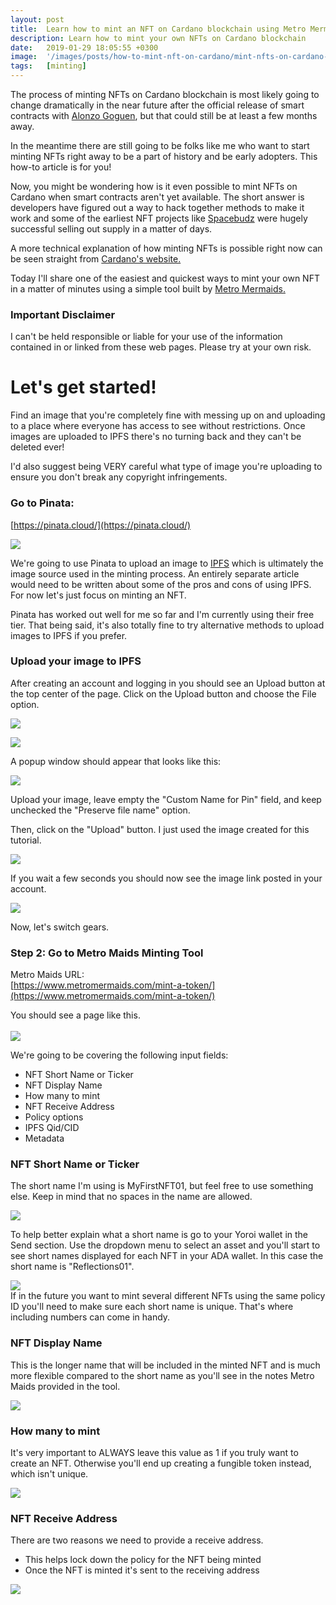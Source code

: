```yaml
---
layout: post
title:  Learn how to mint an NFT on Cardano blockchain using Metro Mermaids
description: Learn how to mint your own NFTs on Cardano blockchain
date:   2019-01-29 18:05:55 +0300
image:  '/images/posts/how-to-mint-nft-on-cardano/mint-nfts-on-cardano-blockchain.png'
tags:   [minting]
---
```

The process of minting NFTs on Cardano blockchain is most likely going to change dramatically in the near future after the official release of smart contracts with [Alonzo Goguen](https://roadmap.cardano.org/en/goguen/), but that could still be at least a few months away. 

In the meantime there are still going to be folks like me who want to start minting NFTs right away to be a part of history and be early adopters. This how-to article is for you! 

Now, you might be wondering how is it even possible to mint NFTs on Cardano when smart contracts aren't yet available. The short answer is developers have figured out a way to hack together methods to make it work and some of the earliest NFT projects like [Spacebudz](https://spacebudz.io) were hugely successful selling out supply in a matter of days.

A more technical explanation of how minting NFTs is possible right now can be seen straight from [Cardano's website.](https://cardano-ledger.readthedocs.io/en/latest/explanations/faq.html#cardano-native-tokens-vs-erc) 

Today I'll share one of the easiest and quickest ways to mint your own NFT in a matter of minutes using a simple tool built by [Metro Mermaids.](https://www.metromermaids.com) 

### Important Disclaimer
I can't be held responsible or liable for your use of the information contained in or linked from these web pages. Please try at your own risk. 

# Let's get started!
Find an image that you're completely fine with messing up on and uploading to a place where everyone has access to see without restrictions. Once images are uploaded to IPFS there's no turning back and they can't be deleted ever!

I'd also suggest being VERY careful what type of image you're uploading to ensure you don't break any copyright infringements.  

### Go to Pinata:
[https://pinata.cloud/](https://pinata.cloud/)  

[![](/images/posts/how-to-mint-nft-on-cardano/pinata_1_5.png)](https://pinata.cloud/)  

We're going to use Pinata to upload an image to [IPFS](https://docs.ipfs.io/concepts/what-is-ipfs/) which is ultimately the image source used in the minting process. An entirely separate article would need to be written about some of the pros and cons of using IPFS. For now let's just focus on minting an NFT.

Pinata has worked out well for me so far and I'm currently using their free tier. That being said, it's also totally fine to try alternative methods to upload images to IPFS if you prefer.  

### Upload your image to IPFS

After creating an account and logging in you should see an Upload button at the top center of the page. Click on the Upload button and choose the File option.  

![](/images/posts/how-to-mint-nft-on-cardano/pinata_2.png) 

![](/images/posts/how-to-mint-nft-on-cardano/pinata_4.png)  

A popup window should appear that looks like this:  

![](/images/posts/how-to-mint-nft-on-cardano/pinata_8.png)  

Upload your image, leave empty the "Custom Name for Pin" field, and keep unchecked the "Preserve file name" option. 

Then, click on the "Upload" button. I just used the image created for this tutorial.

![](/images/posts/how-to-mint-nft-on-cardano/pinata_5.png)  

If you wait a few seconds you should now see the image link posted in your account. 

![](/images/posts/how-to-mint-nft-on-cardano/pinata_6.png)    

Now, let's switch gears.

### Step 2: Go to Metro Maids Minting Tool
Metro Maids URL:  
[https://www.metromermaids.com/mint-a-token/](https://www.metromermaids.com/mint-a-token/)  

You should see a page like this.  
<br/>
![](/images/posts/how-to-mint-nft-on-cardano/metro-maid-minting-tool.png)   

We're going to be covering the following input fields:
- NFT Short Name or Ticker
- NFT Display Name
- How many to mint
- NFT Receive Address
- Policy options
- IPFS Qid/CID
- Metadata

### NFT Short Name or Ticker
The short name I'm using is MyFirstNFT01, but feel free to use something else. Keep in mind that no spaces in the name are allowed.

![](/images/posts/how-to-mint-nft-on-cardano/metro-maid_2.png)  

To help better explain what a short name is go to your Yoroi wallet in the Send section. Use the dropdown menu to select an asset and you'll start to see short names displayed for each NFT in your ADA wallet. In this case the short name is "Reflections01".

![](/images/posts/how-to-mint-nft-on-cardano/yoroi_wallet_1.png)    
If in the future you want to mint several different NFTs using the same policy ID you'll need to make sure each short name is unique. That's where including numbers can come in handy. 

### NFT Display Name
This is the longer name that will be included in the minted NFT and is much more flexible compared to the short name as you'll see in the notes Metro Maids provided in the tool. 

![](/images/posts/how-to-mint-nft-on-cardano/metro-maid_3.png)  

### How many to mint
It's very important to ALWAYS leave this value as 1 if you truly want to create an NFT. Otherwise you'll end up creating a fungible token instead, which isn't unique.

![](/images/posts/how-to-mint-nft-on-cardano/metro-maid_4.png)  

### NFT Receive Address
There are two reasons we need to provide a receive address. 
- This helps lock down the policy for the NFT being minted
- Once the NFT is minted it's sent to the receiving address 

![](/images/posts/how-to-mint-nft-on-cardano/metro-maid_6.png)  

